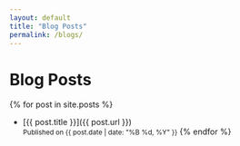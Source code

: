 ```yaml
---
layout: default
title: "Blog Posts"
permalink: /blogs/
---
```


# Blog Posts

{% for post in site.posts %}
- [{{ post.title }}]({{ post.url }})  
  <small>Published on {{ post.date | date: "%B %d, %Y" }}</small>
{% endfor %}

